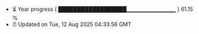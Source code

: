 - ⏳ Year progress { ██████████████████▁▁▁▁▁▁▁▁▁▁▁▁ } 61.15 %
- ⏰ Updated on Tue, 12 Aug 2025 04:33:56 GMT

